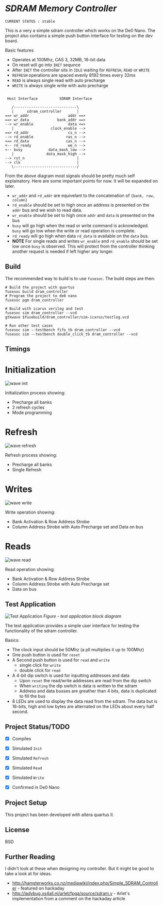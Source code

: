 # _SDRAM Memory Controller_

`CURRENT STATUS : stable`

This is a very a simple sdram controller which works on the De0 Nano. The project
also contains a simple push button interface for testing on the dev board.

Basic features
 - Operates at 100Mhz, CAS 3, 32MB, 16-bit data
 - On reset will go into `INIT` sequnce
 - After `INIT` the controller sits in `IDLE` waiting for `REFRESH`, `READ` or `WRITE` 
 - `REFRESH` operations are spaced evenly 8192 times every 32ms
 - `READ` is always single read with auto precharge
 - `WRITE` is always single write with auto precharge

```

 Host Interface          SDRAM Interface

   /-----------------------------\
   |      sdram_controller       |
==> wr_addr                  addr ==>
==> wr_data             bank_addr ==>
--> wr_enable                data <=>
   |                 clock_enable -->
==> rd_addr                  cs_n -->   
--> rd_enable               ras_n -->
<== rd_data                 cas_n -->
<-- rd_ready                 we_n -->
<-- busy            data_mask_low -->      
   |               data_mask_high -->
--> rst_n                        |
--> clk                          |
   \-----------------------------/

```

From the above diagram most signals should be pretty much self explainatory. Here are some important points for now.  It will be expanded on later. 
 - `wr_addr` and `rd_addr` are equivelant to the concatenation of `{bank, row, column}`
 - `rd_enable` should be set to high once an address is presented on the `addr` bus and we wish to read data. 
 - `wr_enable` should be set to high once `addr` and `data` is presented on the bus
 - `busy` will go high when the read or write command is acknowledged. `busy` will go low when the write or read operation is complete.  
 - `rd_ready` will go high when data `rd_data` is available on the `data` bus.
 - **NOTE** For single reads and writes `wr_enable` and `rd_enable` should be set low once `busy` is observed.  This will protect from the controller thinking another request is needed if left higher any longer. 

## Build

The recommended way to build is to use `fusesoc`.  The build steps are then:

```
# Build the project with quartus
fusesoc build dram_controller
# Program the project to de0 nano
fusesoc pgm dram_controller

# Build with icarus verilog and test
fusesoc sim dram_controller --vcd
gtkwave $fusebuild/dram_controller/sim-icarus/testlog.vcd

# Run other test cases 
fusesoc sim --testbench fifo_tb dram_controller --vcd
fusesoc sim --testbench double_click_tb dram_controller --vcd
```


## Timings

# Initialization
![wave init](https://raw.githubusercontent.com/stffrdhrn/sdram-controller/master/readme/wave-init.png)

Initialization process showing:
 - Precharge all banks
 - 2 refresh cycles
 - Mode programming

# Refresh
![wave refresh](https://raw.githubusercontent.com/stffrdhrn/sdram-controller/master/readme/wave-refresh.png)

Refresh process showing:
 - Precharge all banks
 - Single Refresh 

# Writes
![wave write](https://raw.githubusercontent.com/stffrdhrn/sdram-controller/master/readme/wave-write.png)

Write operation showing:
 - Bank Activation & Row Address Strobe
 - Column Address Strobe with Auto Precharge set and Data on bus

# Reads
![wave read](https://raw.githubusercontent.com/stffrdhrn/sdram-controller/master/readme/wave-read.png)

Read operation showing:
 - Bank Activation & Row Address Strobe
 - Column Address Strobe with Auto Precharge set
 - Data on bus


## Test Application

![Test Application](https://raw.githubusercontent.com/stffrdhrn/sdram-controller/master/readme/block.png)
*Figure - test application block diagram*

The test application provides a simple user interface for testing the functionality
of the sdram controller. 

Basics:
 - The clock input should be 50Mhz (a pll multiplies it up to 100Mhz)
 - One push button is used for `reset`
 - A Second push button is used for `read` and `write`
   - single click for `write`
   - double click for `read`
 - A 4-bit dip switch is used for inputting addresses and data 
   - Upon `reset` the read/write addresses are read from the dip switch
   - When `writing` the dip switch is data is written to the sdram
   - Address and data busses are greather than 4 bits, data is duplicated to fill the bus 
 - 8 LEDs are used to display the data read from the sdram. The data but is 16-bits, high and low bytes are alternated on the LEDs about every half second. 

## Project Status/TODO
 - [x] Compiles
 - [x] Simulated `Init`
 - [x] Simulated `Refresh`
 - [x] Simulated `Read`
 - [x] Simulated `Write`
 - [x] Confirmed in De0 Nano


## Project Setup
This project has been developed with altera quartus II. 

## License
BSD

## Further Reading
I didn't look at these when designing my controller.  But it might be good to take a look at for ideas. 
 - http://hamsterworks.co.nz/mediawiki/index.php/Simple_SDRAM_Controller - featured on hackaday
 - http://ladybug.xs4all.nl/arlet/fpga/source/sdram.v - Arlet's implementation from a comment on the hackaday article
